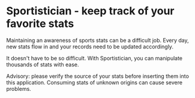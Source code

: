 # Sportistician - keep track of your favorite stats

Maintaining an awareness of sports stats can be a difficult job. Every day, new
stats flow in and your records need to be updated accordingly.

It doesn't have to be so difficult. With Sportistician, you can manipulate
thousands of stats with ease.

Advisory: please verify the source of your stats before inserting them into
this application. Consuming stats of unknown origins can cause severe problems.
